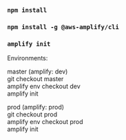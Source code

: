 ### `npm install`

### `npm install -g @aws-amplify/cli`

### `amplify init`

Environments:

master (amplify: dev)<br>
git checkout master<br>
amplify env checkout dev<br>
amplify init

prod (amplify: prod)<br>
git checkout prod<br>
amplify env checkout prod<br>
amplify init